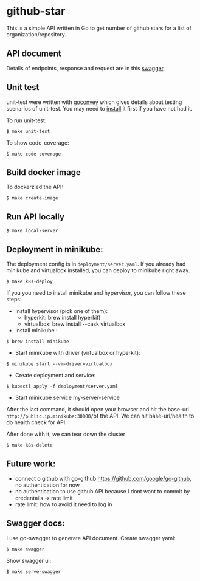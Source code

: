 # github-star
This is a simple API written in Go to get number of github stars for a list of organization/repository.

## API document
Details of endpoints, response and request are in this [swagger](https://90lantran.github.io/swagger-github-stars/).

## Unit test
unit-test were written with [goconvey](https://github.com/smartystreets/goconvey) which gives details about testing scenarios of unit-test. You may need to [install](https://github.com/smartystreets/goconvey#installation) it first if you have not had it.

To run unit-test: 
```
$ make unit-test 
```

To show code-coverage:
```
$ make code-coverage
```

## Build docker image
To dockerzied the API:
```
$ make create-image
```

## Run API locally
```
$ make local-server
```

## Deployment in minikube: 
The deployment config is in `deployment/server.yaml`.
If you already had minikube and virtualbox installed, you can deploy to minikube right away.
```
$ make k8s-deploy
```
If you you need to install minikube and hypervisor, you can follow these steps:
- Install hypervisor (pick one of them): 
    - hyperkit: brew install hyperkit) 
    - virtualbox: brew install --cask virtualbox
- Install minikube : 
```
$ brew install minikube
```
- Start minikube with driver (virtualbox or hyperkit):
```
$ minikube start --vm-driver=virtualbox
```
- Create deployment and service:
```
$ kubectl apply -f deployment/server.yaml
```
- Start minikube service my-server-service

After the last command, it should open your browser and hit the base-url `http://public.ip.minikube:30000/`of the API. We can hit base-url/health to do health check for API.

After done with it, we can tear down the cluster
```
$ make k8s-delete
```

## Future work:
- connect o github with go-github https://github.com/google/go-github, no authentication for now
- no authentication to use github API because I dont want to commit by credentails -> rate limit
- rate limit: how to avoid it need to log in

## Swagger docs:
I use go-swagger to generate API document.
Create swagger yaml: 
```
$ make swagger
```
Show swagger ui:
```
$ make serve-swagger
```
